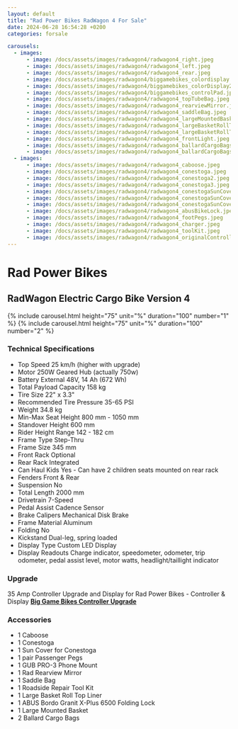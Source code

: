 ```yaml
---
layout: default
title: "Rad Power Bikes RadWagon 4 For Sale"
date: 2024-06-28 16:54:28 +0200
categories: forsale

carousels:
  - images:
      - image: /docs/assets/images/radwagon4/radwagon4_right.jpeg
      - image: /docs/assets/images/radwagon4/radwagon4_left.jpeg
      - image: /docs/assets/images/radwagon4/radwagon4_rear.jpeg
      - image: /docs/assets/images/radwagon4/biggamebikes_colordisplay.jpeg
      - image: /docs/assets/images/radwagon4/biggamebikes_colorDisplay2.jpeg
      - image: /docs/assets/images/radwagon4/biggamebikes_controlPad.jpeg
      - image: /docs/assets/images/radwagon4/radwagon4_topTubeBag.jpeg
      - image: /docs/assets/images/radwagon4/radwagon4_rearviewMirror.jpeg
      - image: /docs/assets/images/radwagon4/radwagon4_saddleBag.jpeg
      - image: /docs/assets/images/radwagon4/radwagon4_largeMountedBasket.jpeg
      - image: /docs/assets/images/radwagon4/radwagon4_largeBasketRollTopBag.jpeg
      - image: /docs/assets/images/radwagon4/radwagon4_largeBasketRollTopBag2.jpeg
      - image: /docs/assets/images/radwagon4/radwagon4_frontLight.jpeg
      - image: /docs/assets/images/radwagon4/radwagon4_ballardCargoBags.jpeg
      - image: /docs/assets/images/radwagon4/radwagon4_ballardCargoBags2.jpeg
  - images:
      - image: /docs/assets/images/radwagon4/radwagon4_caboose.jpeg
      - image: /docs/assets/images/radwagon4/radwagon4_conestoga.jpeg
      - image: /docs/assets/images/radwagon4/radwagon4_conestoga2.jpeg
      - image: /docs/assets/images/radwagon4/radwagon4_conestoga3.jpeg
      - image: /docs/assets/images/radwagon4/radwagon4_conestogaSunCover.jpeg
      - image: /docs/assets/images/radwagon4/radwagon4_conestogaSunCover2.jpeg
      - image: /docs/assets/images/radwagon4/radwagon4_conestogaSunCover3.jpeg
      - image: /docs/assets/images/radwagon4/radwagon4_abusBikeLock.jpeg
      - image: /docs/assets/images/radwagon4/radwagon4_footPegs.jpeg
      - image: /docs/assets/images/radwagon4/radwagon4_charger.jpeg
      - image: /docs/assets/images/radwagon4/radwagon4_toolKit.jpeg
      - image: /docs/assets/images/radwagon4/radwagon4_originalController.jpeg
---
```


# Rad Power Bikes

## RadWagon Electric Cargo Bike Version 4

{% include carousel.html height="75" unit="%" duration="100" number="1" %}
{% include carousel.html height="75" unit="%" duration="100" number="2" %}

### Technical Specifications

- Top Speed 25 km/h (higher with upgrade)
- Motor 250W Geared Hub (actually 750w)
- Battery External 48V, 14 Ah (672 Wh)
- Total Payload Capacity 158 kg
- Tire Size 22" x 3.3"
- Recommended Tire Pressure 35-65 PSI
- Weight 34.8 kg
- Min-Max Seat Height 800 mm - 1050 mm
- Standover Height 600 mm
- Rider Height Range 142 - 182 cm
- Frame Type Step-Thru
- Frame Size 345 mm
- Front Rack Optional
- Rear Rack Integrated
- Can Haul Kids Yes - Can have 2 children seats mounted on rear rack
- Fenders Front & Rear
- Suspension No
- Total Length 2000 mm
- Drivetrain 7-Speed
- Pedal Assist Cadence Sensor
- Brake Calipers Mechanical Disk Brake
- Frame Material Aluminum
- Folding No
- Kickstand Dual-leg, spring loaded
- Display Type Custom LED Display
- Display Readouts Charge indicator, speedometer, odometer, trip odometer, pedal assist level, motor watts, headlight/taillight indicator

### Upgrade

35 Amp Controller Upgrade and Display for Rad Power Bikes - Controller & Display
[**Big Game Bikes Controller Upgrade**](https://biggamebikes.com/product/35-amp-controller-kit-for-rad-power-bikes/)

### Accessories

- 1 Caboose
- 1 Conestoga
- 1 Sun Cover for Conestoga
- 1 pair Passenger Pegs
- 1 GUB PRO-3 Phone Mount
- 1 Rad Rearview Mirror
- 1 Saddle Bag
- 1 Roadside Repair Tool Kit
- 1 Large Basket Roll Top Liner
- 1 ABUS Bordo Granit X-Plus 6500 Folding Lock
- 1 Large Mounted Basket
- 2 Ballard Cargo Bags
